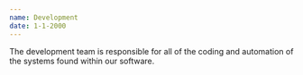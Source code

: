 ```yaml
---
name: Development
date: 1-1-2000
---
```

The development team is responsible for all of the coding and automation of the systems found within our software.